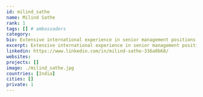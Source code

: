 ```yaml
---
id: milind_sathe
name: Milind Sathe
rank: 1
tags: [] # ambassadors
category:
bio: Extensive international experience in senior management positions with The Coca-Cola Company in managing operations in diverse emerging markets across continents. Proven track record in building organizational culture, multi-national leadership teams, coaching, mentoring and change management. Passionate about traveling, making friends, experiencing new cultures and cuisines. Ambassador fell in love with Threefold I believe ThreeFold Foundation’s idea holds great promise to empower local communities, develop much needed skills to face the challenges of the impending fourth industrial revolution and make businesses more competitive by making available low cost affordable digital resources.
excerpt: Extensive international experience in senior management positions with The Coca-Cola Company.
linkedin: https://www.linkedin.com/in/milind-sathe-336a0b68/
websites: 
projects: []
image: ./milind_sathe.jpg
countries: [India]
cities: []
private: 1
---
```

